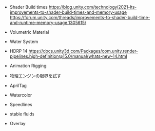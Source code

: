 - Shader Build times
  https://blog.unity.com/technology/2021-lts-improvements-to-shader-build-times-and-memory-usage
  https://forum.unity.com/threads/improvements-to-shader-build-time-and-runtime-memory-usage.1305615/

- Volumetric Material
- Water System

- HDRP 14
  https://docs.unity3d.com/Packages/com.unity.render-pipelines.high-definition@15.0/manual/whats-new-14.html

- Animation Rigging

- 物理エンジンの限界を試す

- AprilTag

- Watercolor
- Speedlines
- stable fluids

- Overlay
